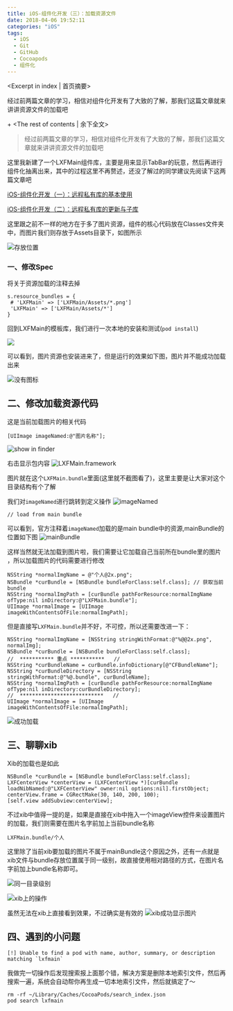 ```yaml
---
title: iOS-组件化开发（三）：加载资源文件
date: 2018-04-06 19:52:11
categories: "iOS"
tags:
  - iOS
  - Git
  - GitHub
  - Cocoapods
  - 组件化
---
```


<Excerpt in index | 首页摘要> 

经过前两篇文章的学习，相信对组件化开发有了大致的了解，那我们这篇文章就来讲讲资源文件的加载吧

+<!-- more -->
<The rest of contents | 余下全文>


> 经过前两篇文章的学习，相信对组件化开发有了大致的了解，那我们这篇文章就来讲讲资源文件的加载吧

这里我新建了一个LXFMain组件库，主要是用来显示TabBar的玩意，然后再进行组件化抽离出来，其中的过程这里不再赘述，还没了解过的同学建议先阅读下这两篇文章吧

[iOS-组件化开发（一）：远程私有库的基本使用](http://linxunfeng.top/2018/04/06/iOS-组件化开发（一）：远程私有库的基本使用/)

[iOS-组件化开发（二）：远程私有库的更新与子库](http://linxunfeng.top/2018/04/06/iOS-组件化开发（二）：远程私有库的更新与子库/)

这里跟之前不一样的地方在于多了图片资源，组件的核心代码放在Classes文件夹中，而图片我们则存放于Assets目录下，如图所示 

![存放位置](http://linxunfeng.github.io/images/2018/04/iOS-组件化开发（三）：加载资源文件/存放位置.png)

### 一、修改Spec
将关于资源加载的注释去掉
```
s.resource_bundles = {
 # 'LXFMain' => ['LXFMain/Assets/*.png']
 'LXFMain' => ['LXFMain/Assets/*']
}
```

回到LXFMain的模板库，我们进行一次本地的安装和测试(`pod install`)

![](http://linxunfeng.github.io/images/2018/04/iOS-组件化开发（三）：加载资源文件/修改Spec-podInstall.png)

可以看到，图片资源也安装进来了，但是运行的效果如下图，图片并不能成功加载出来

![没有图标](http://linxunfeng.github.io/images/2018/04/iOS-组件化开发（三）：加载资源文件/没有图标.png)

## 二、修改加载资源代码
这是当前加载图片的相关代码
```
[UIImage imageNamed:@"图片名称"];
```

![show in finder](http://linxunfeng.github.io/images/2018/04/iOS-组件化开发（三）：加载资源文件/showInFinder.png)

右击显示包内容
![LXFMain.framework](http://linxunfeng.github.io/images/2018/04/iOS-组件化开发（三）：加载资源文件/LXFMain.framework.png)

图片就在这个`LXFMain.bundle`里面(这里就不截图看了)，这里主要是让大家对这个目录结构有个了解

我们对`imageNamed`进行跳转到定义操作
![imageNamed](http://linxunfeng.github.io/images/2018/04/iOS-组件化开发（三）：加载资源文件/imageNamed.png)

```
// load from main bundle
```
可以看到，官方注释着`imageNamed`加载的是main bundle中的资源,mainBundle的位置如下图
![mainBundle](http://linxunfeng.github.io/images/2018/04/iOS-组件化开发（三）：加载资源文件/mainBundle.png)

这样当然就无法加载到图片啦，我们需要让它加载自己当前所在bundle里的图片 ，所以加载图片的代码需要进行修改
```objc
NSString *normalImgName = @"个人@2x.png";
NSBundle *curBundle = [NSBundle bundleForClass:self.class]; // 获取当前bundle
NSString *normalImgPath = [curBundle pathForResource:normalImgName ofType:nil inDirectory:@"LXFMain.bundle"];
UIImage *normalImage = [UIImage imageWithContentsOfFile:normalImgPath];
```

但是直接写`LXFMain.bundle`并不好，不可控，所以还需要改进一下：
```
NSString *normalImgName = [NSString stringWithFormat:@"%@@2x.png", normalImg];
NSBundle *curBundle = [NSBundle bundleForClass:self.class];
//  *********** 重点 ***********   //
NSString *curBundleName = curBundle.infoDictionary[@"CFBundleName"];
NSString *curBundleDirectory = [NSString stringWithFormat:@"%@.bundle", curBundleName];
NSString *normalImgPath = [curBundle pathForResource:normalImgName ofType:nil inDirectory:curBundleDirectory];
//  ***************************   //
UIImage *normalImage = [UIImage imageWithContentsOfFile:normalImgPath];
```

![成功加载](http://linxunfeng.github.io/images/2018/04/iOS-组件化开发（三）：加载资源文件/成功加载.png)

## 三、聊聊xib
Xib的加载也是如此
```
NSBundle *curBundle = [NSBundle bundleForClass:self.class];
LXFCenterView *centerView = (LXFCenterView *)[curBundle loadNibNamed:@"LXFCenterView" owner:nil options:nil].firstObject;
centerView.frame = CGRectMake(30, 140, 200, 100);
[self.view addSubview:centerView];
```
不过xib中值得一提的是，如果是直接在xib中拖入一个imageView控件来设置图片的加载，我们则需要在图片名字前加上当前bundle名称
```
LXFMain.bundle/个人
```

这里除了当前xib要加载的图片不属于mainBundle这个原因之外，还有一点就是xib文件与bundle存放位置属于同一级别，故直接使用相对路径的方式，在图片名字前加上bundle名称即可。


![同一目录级别](http://linxunfeng.github.io/images/2018/04/iOS-组件化开发（三）：加载资源文件/同一目录级别.png)


![xib上的操作](http://linxunfeng.github.io/images/2018/04/iOS-组件化开发（三）：加载资源文件/xib上的操作.png)

虽然无法在xib上直接看到效果，不过确实是有效的
![xib成功显示图片](http://linxunfeng.github.io/images/2018/04/iOS-组件化开发（三）：加载资源文件/xib成功显示图片.png)

## 四、遇到的小问题
```
[!] Unable to find a pod with name, author, summary, or description matching `lxfmain`
```
我做完一切操作后发现搜索报上面那个错，解决方案是删除本地索引文件，然后再搜索一遍，系统会自动帮你再生成一切本地索引文件，然后就搞定了～
```
rm -rf ~/Library/Caches/CocoaPods/search_index.json 
pod search lxfmain
```

